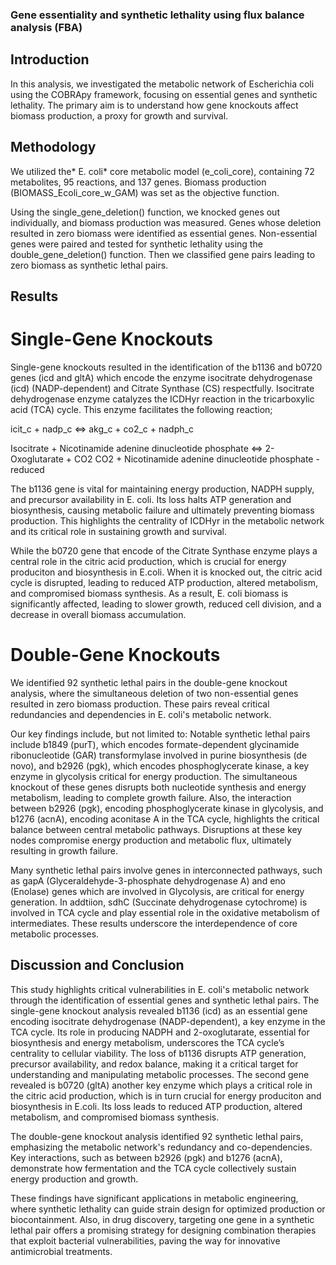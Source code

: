 ### Gene essentiality and synthetic lethality using flux balance analysis (FBA)

## Introduction
In this analysis, we investigated the metabolic network of Escherichia coli using the COBRApy framework, focusing on essential genes and synthetic lethality. The primary aim is to understand how gene knockouts affect biomass production, a proxy for growth and survival.

## Methodology
We utilized the* E. coli* core metabolic model (e_coli_core), containing 72 metabolites, 95 reactions, and 137 genes. Biomass production (BIOMASS_Ecoli_core_w_GAM) was set as the objective function.

Using the single_gene_deletion() function, we knocked genes out individually, and biomass production was measured. Genes whose deletion resulted in zero biomass were identified as essential genes. Non-essential genes were paired and tested for synthetic lethality using the double_gene_deletion() function. Then we classified gene pairs leading to zero biomass as synthetic lethal pairs.

## Results
# Single-Gene Knockouts
Single-gene knockouts resulted in the identification of the b1136 and b0720 genes (icd and gltA) which encode the enzyme isocitrate dehydrogenase (icd) (NADP-dependent) and Citrate Synthase (CS) respectfully. Isocitrate dehydrogenase enzyme catalyzes the ICDHyr reaction in the tricarboxylic acid (TCA) cycle. This enzyme facilitates the following reaction;

icit_c + nadp_c <=> akg_c + co2_c + nadph_c

Isocitrate + Nicotinamide adenine dinucleotide phosphate <=> 2-Oxoglutarate + CO2 CO2 + Nicotinamide adenine dinucleotide phosphate - reduced

The b1136 gene is vital for maintaining energy production, NADPH supply, and precursor availability in E. coli. Its loss halts ATP generation and biosynthesis, causing metabolic failure and ultimately preventing biomass production. This highlights the centrality of ICDHyr in the metabolic network and its critical role in sustaining growth and survival.

While the b0720 gene that encode of the Citrate Synthase enzyme plays a central role in the citric acid production, which is crucial for energy produciton and biosynthesis in E.coli. When it is knocked out, the citric acid cycle is disrupted, leading to reduced ATP production, altered metabolism, and compromised biomass synthesis. As a result, E. coli biomass is significantly affected, leading to slower growth, reduced cell division, and a decrease in overall biomass accumulation.

# Double-Gene Knockouts
We identified 92 synthetic lethal pairs in the double-gene knockout analysis, where the simultaneous deletion of two non-essential genes resulted in zero biomass production. These pairs reveal critical redundancies and dependencies in E. coli's metabolic network.

Our key findings include, but not limited to: Notable synthetic lethal pairs include b1849 (purT), which encodes formate-dependent glycinamide ribonucleotide (GAR) transformylase involved in purine biosynthesis (de novo), and b2926 (pgk), which encodes phosphoglycerate kinase, a key enzyme in glycolysis critical for energy production. The simultaneous knockout of these genes disrupts both nucleotide synthesis and energy metabolism, leading to complete growth failure. Also, the interaction between b2926 (pgk), encoding phosphoglycerate kinase in glycolysis, and b1276 (acnA), encoding aconitase A in the TCA cycle, highlights the critical balance between central metabolic pathways. Disruptions at these key nodes compromise energy production and metabolic flux, ultimately resulting in growth failure.

Many synthetic lethal pairs involve genes in interconnected pathways, such as gapA (Glyceraldehyde-3-phosphate dehydrogenase A) and eno (Enolase) genes which are involved in Glycolysis, are critical for energy generation. In addtiion, sdhC (Succinate dehydrogenase cytochrome) is involved in TCA cycle and play essential role in the oxidative metabolism of intermediates. These results underscore the interdependence of core metabolic processes.

## Discussion and Conclusion
This study highlights critical vulnerabilities in E. coli's metabolic network through the identification of essential genes and synthetic lethal pairs. The single-gene knockout analysis revealed b1136 (icd) as an essential gene encoding isocitrate dehydrogenase (NADP-dependent), a key enzyme in the TCA cycle. Its role in producing NADPH and 2-oxoglutarate, essential for biosynthesis and energy metabolism, underscores the TCA cycle’s centrality to cellular viability. The loss of b1136 disrupts ATP generation, precursor availability, and redox balance, making it a critical target for understanding and manipulating metabolic processes. The second gene revealed is b0720 (gltA) another key enzyme which plays a critical role in the citric acid production, which is in turn crucial for energy produciton and biosynthesis in E.coli. Its loss leads to reduced ATP production, altered metabolism, and compromised biomass synthesis.

The double-gene knockout analysis identified 92 synthetic lethal pairs, emphasizing the metabolic network's redundancy and co-dependencies. Key interactions, such as between b2926 (pgk) and b1276 (acnA), demonstrate how fermentation and the TCA cycle collectively sustain energy production and growth.

These findings have significant applications in metabolic engineering, where synthetic lethality can guide strain design for optimized production or biocontainment. Also, in drug discovery, targeting one gene in a synthetic lethal pair offers a promising strategy for designing combination therapies that exploit bacterial vulnerabilities, paving the way for innovative antimicrobial treatments.